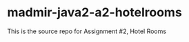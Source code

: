 madmir-java2-a2-hotelrooms
==========================

This is the source repo for Assignment #2, Hotel Rooms
